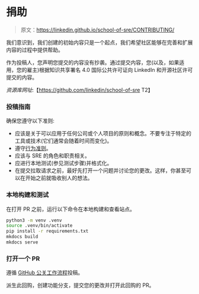 # 捐助

> 原文：<https://linkedin.github.io/school-of-sre/CONTRIBUTING/>

我们意识到，我们创建的初始内容只是一个起点，我们希望社区能够在完善和扩展内容的过程中提供帮助。

作为投稿人，您声明您提交的内容没有抄袭。通过提交内容，您(以及，如果适用，您的雇主)根据知识共享署名 4.0 国际公共许可证向 LinkedIn 和开源社区许可提交的内容。

*资源库网址*:【https://github.com/linkedin/school-of-sre T2】

### 投稿指南

确保您遵守以下准则:

*   应该是关于可以应用于任何公司或个人项目的原则和概念。不要专注于特定的工具或技术(它们通常会随着时间而变化)。
*   遵守[行为准则](/school-of-sre/CODE_OF_CONDUCT/)。
*   应该与 SRE 的角色和职责相关。
*   应进行本地测试(参见测试步骤)并格式化。
*   在提交拉取请求之前，最好先打开一个问题并讨论您的更改。这样，你甚至可以在开始之前就吸收别人的想法。

### 本地构建和测试

在打开 PR 之前，运行以下命令在本地构建和查看站点。

```sh
python3 -m venv .venv
source .venv/bin/activate
pip install -r requirements.txt
mkdocs build
mkdocs serve 
```

### 打开一个 PR

遵循 [GitHub 公关工作流程](https://guides.github.com/introduction/flow/)投稿。

派生此回购，创建功能分支，提交您的更改并打开此回购的 PR。